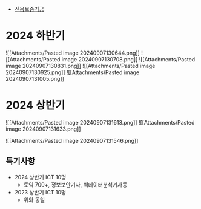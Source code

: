 - [신용보증기금](https://www.kodit.co.kr/kodit/na/ntt/selectNttList.do?mi=2518&bbsId=407)
# 2024 하반기
![[Attachments/Pasted image 20240907130644.png]]
![[Attachments/Pasted image 20240907130708.png]]
![[Attachments/Pasted image 20240907130831.png]]
![[Attachments/Pasted image 20240907130925.png]]
![[Attachments/Pasted image 20240907131005.png]]

# 2024 상반기
![[Attachments/Pasted image 20240907131613.png]]
![[Attachments/Pasted image 20240907131633.png]]


![[Attachments/Pasted image 20240907131546.png]]

## 특기사항
- 2024 상반기 ICT 10명
	- 토익 700+, 정보보안기사, 빅데이터분석기사등
- 2023 상반기 ICT 10명
	- 위와 동일